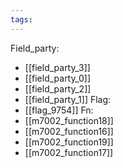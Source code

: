 ```yaml
---
tags:
---
```

Field_party:
- [[field_party_3]]
- [[field_party_0]]
- [[field_party_2]]
- [[field_party_1]]
Flag:
- [[flag_9754]]
Fn:
- [[m7002_function18]]
- [[m7002_function16]]
- [[m7002_function19]]
- [[m7002_function17]]
